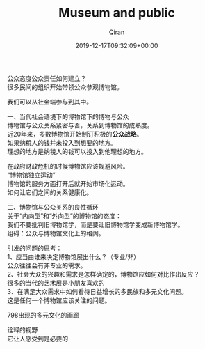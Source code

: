 ﻿---
title: Museum and public
author: Qiran
type: post
date: 2019-12-17T09:32:09+00:00
aliases: ["/museum-and-public/"]
categories:
  - Museology

---
公众态度公众责任如何建立？  
很多民间的组织开始带领公众参观博物馆。

我们可以从社会端参与到其中。

一、当代社会语境下的博物馆下的博物与公众  
博物馆与公众关系紧密与否，关系到博物馆的成熟度。  
近20年来，多数博物馆开始制订积极的**公众战略**。  
如果纳稅人的钱并未投入到想要的地方。  
理想的地方是纳稅人的钱可以投入到他理想的地方。

在政府财政危机的时候博物馆应该规避风险。  
“博物馆独立运动”  
博物馆的服务方面打开后就开始市场化运动。  
如何让它们之间的关系健康化。

二、博物馆与公众关系的良性循环  
关于“内向型”和“外向型”的博物馆的态度：  
我们不要批判旧博物馆学，而是要让旧博物馆学变成新博物馆学。  
组碍：公众与博物馆文化上的格阂。

引发的问题的思考：  
1、应当由谁来决定博物馆展出什么？（专业/非）  
公众往往会有非专业的需求。  
2、社会大众的兴趣和需求是怎样确定的，博物馆应如何对比作出反应？  
很多的当代的艺术展是小朋友喜欢的  
3、在满足大众需求中如何看待日益增长的多民族和多元文化问题。  
这是任何一个博物馆应该关注的问题。

798出现的多元文化的画廊

诠释的视野  
它让人感受到是必要的
